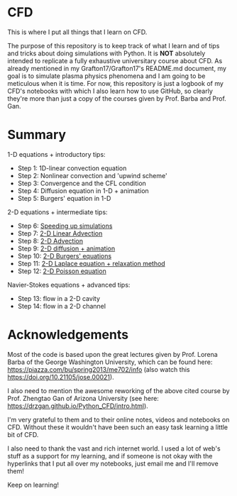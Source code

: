 # CFD
This is where I put all things that I learn on CFD.

The purpose of this repository is to keep track of what I learn and of tips and tricks about doing simulations with Python. It is __NOT__ absolutely intended to replicate a fully exhaustive universitary course about CFD. As already mentioned in my Grafton17/Grafton17's README.md document, my goal is to simulate plasma physics phenomena and I am going to be meticulous when it is time. For now, this repository is just a logbook of my CFD's notebooks with which I also learn how to use GitHub, so clearly they're more than just a copy of the courses given by Prof. Barba and Prof. Gan.

# Summary

1-D equations + introductory tips:
- Step 1: 1D-linear convection equation
- Step 2: Nonlinear convection and 'upwind scheme'
- Step 3: Convergence and the CFL condition
- Step 4: Diffusion equation in 1-D + animation
- Step 5: Burgers' equation in 1-D

2-D equations + intermediate tips:
- Step 6: [Speeding up simulations](2D_equations/Step_6.ipynb)
- Step 7: [2-D Linear Advection](2D_equations/Step_7.ipynb)
- Step 8: [2-D Advection](2D_equations/Step_8.ipynb)
- Step 9: [2-D diffusion + animation](2D_equations/Step_9.ipynb)
- Step 10: [2-D Burgers' equations](2D_equations/Step_10.ipynb)
- Step 11: [2-D Laplace equation + relaxation method](2D_equations/Step_11.ipynb)
- Step 12: [2-D Poisson equation](2D_equations/Step_12.ipynb)

Navier-Stokes equations + advanced tips:
- Step 13: flow in a 2-D cavity
- Step 14: flow in a 2-D channel

# Acknowledgements

Most of the code is based upon the great lectures given by Prof. Lorena Barba of the George Washington University, which can be found here: https://piazza.com/bu/spring2013/me702/info (also watch this https://doi.org/10.21105/jose.00021).

I also need to mention the awesome reworking of the above cited course by Prof. Zhengtao Gan of Arizona University (see here: https://drzgan.github.io/Python_CFD/intro.html).

I'm very grateful to them and to their online notes, videos and notebooks on CFD. Without these it wouldn't have been such an easy task learning a little bit of CFD. 

I also need to thank the vast and rich internet world. I used a lot of web's stuff as a support for my learning, and if someone is not okay with the hyperlinks that I put all over my notebooks, just email me and I'll remove them!

Keep on learning!
